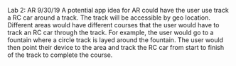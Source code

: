 Lab 2: AR 9/30/19
A potential app idea for AR could have the user use track a RC car around a track. The track will be accessible by geo location.
Different areas would have different courses that the user would have to track an RC car through the track. For example, the
user would go to a fountain where a circle track is layed around the fountain. The user would then point their device to the area
and track the RC car from start to finish of the track to complete the course.